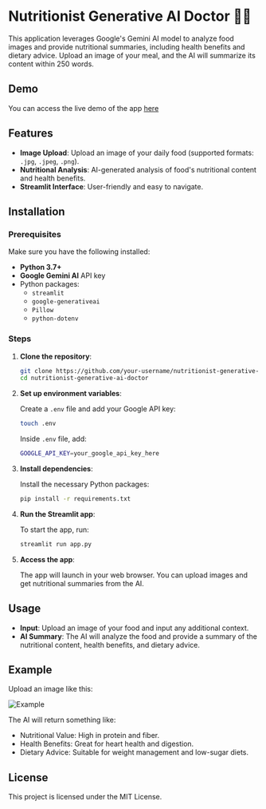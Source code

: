 # Nutritionist Generative AI Doctor 🥗🧠

This application leverages Google's Gemini AI model to analyze food images and provide nutritional summaries, including health benefits and dietary advice. Upload an image of your meal, and the AI will summarize its content within 250 words.

## Demo

You can access the live demo of the app [here](https://nutritionist-gen-ai-doctor.streamlit.app/)

## Features

- **Image Upload**: Upload an image of your daily food (supported formats: `.jpg`, `.jpeg`, `.png`).
- **Nutritional Analysis**: AI-generated analysis of food's nutritional content and health benefits.
- **Streamlit Interface**: User-friendly and easy to navigate.

## Installation

### Prerequisites

Make sure you have the following installed:

- **Python 3.7+**
- **Google Gemini AI** API key
- Python packages:
  - `streamlit`
  - `google-generativeai`
  - `Pillow`
  - `python-dotenv`

### Steps

1. **Clone the repository**:

   ```bash
   git clone https://github.com/your-username/nutritionist-generative-ai-doctor.git
   cd nutritionist-generative-ai-doctor
   ```

2. **Set up environment variables**:

   Create a `.env` file and add your Google API key:

   ```bash
   touch .env
   ```

   Inside `.env` file, add:

   ```bash
   GOOGLE_API_KEY=your_google_api_key_here
   ```

3. **Install dependencies**:

   Install the necessary Python packages:

   ```bash
   pip install -r requirements.txt
   ```

4. **Run the Streamlit app**:

   To start the app, run:

   ```bash
   streamlit run app.py
   ```

5. **Access the app**:

   The app will launch in your web browser. You can upload images and get nutritional summaries from the AI.

## Usage

- **Input**: Upload an image of your food and input any additional context.
- **AI Summary**: The AI will analyze the food and provide a summary of the nutritional content, health benefits, and dietary advice.

## Example

Upload an image like this:

![Example](http://img.youtube.com/vi/example/0.jpg)

The AI will return something like:

- Nutritional Value: High in protein and fiber.
- Health Benefits: Great for heart health and digestion.
- Dietary Advice: Suitable for weight management and low-sugar diets.

## License

This project is licensed under the MIT License.
